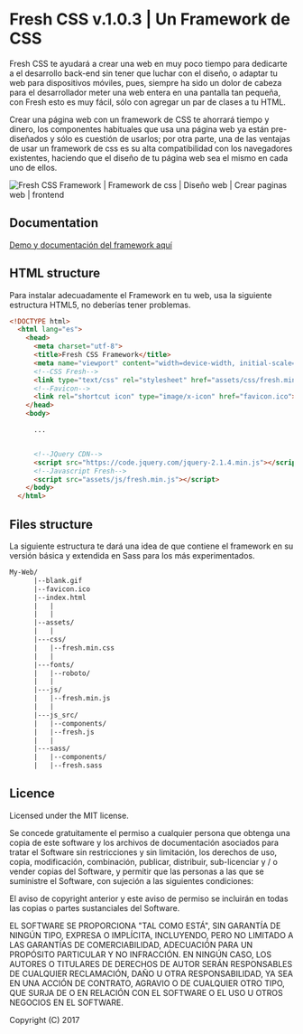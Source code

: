 # Fresh CSS v.1.0.3 | Un Framework de CSS

Fresh CSS te ayudará a crear una web en muy poco tiempo para dedicarte a el desarrollo back-end sin tener que luchar con el diseño, o adaptar tu web para dispositivos móviles, pues, siempre ha sido un dolor de cabeza para el desarrollador meter una web entera en una pantalla tan pequeña, con Fresh esto es muy fácil, sólo con agregar un par de clases a tu HTML.

Crear una página web con un framework de CSS te ahorrará tiempo y dinero, los componentes habituales que usa una página web ya están pre-diseñados y sólo es cuestión de usarlos; por otra parte, una de las ventajas de usar un framework de css es su alta compatibilidad con los navegadores existentes, haciendo que el diseño de tu página web sea el mismo en cada uno de ellos.

![Fresh CSS Framework | Framework de css | Diseño web | Crear paginas web | frontend](https://firebasestorage.googleapis.com/v0/b/freshcss-18a89.appspot.com/o/logo_facebook-d239da5414f41.png?alt=media&token=56ee89aa-223e-4ad7-83f2-3ecb37aace4a)

## Documentation

[Demo y documentación del framework aquí](https://cssfresh.com)

## HTML structure

Para instalar adecuadamente el Framework en tu web, usa la siguiente estructura HTML5, no deberías tener problemas.

```html
<!DOCTYPE html>
  <html lang="es">
    <head>
      <meta charset="utf-8">
      <title>Fresh CSS Framework</title>
      <meta name="viewport" content="width=device-width, initial-scale=1.0">
      <!--CSS Fresh-->
      <link type="text/css" rel="stylesheet" href="assets/css/fresh.min.css" media="screen, projection">
      <!--Favicon-->
      <link rel="shortcut icon" type="image/x-icon" href="favicon.ico">
    </head>
    <body>

      ...


      <!--JQuery CDN-->
      <script src="https://code.jquery.com/jquery-2.1.4.min.js"></script>
      <!--Javascript Fresh-->
      <script src="assets/js/fresh.min.js"></script>
    </body>
  </html>
```

## Files structure

La siguiente estructura te dará una idea de que contiene el framework en su versión básica y extendida en Sass para los más experimentados.

```html
My-Web/
      |--blank.gif
      |--favicon.ico
      |--index.html
      |   |
      |   |
      |--assets/
      |   |
      |---css/
      |   |--fresh.min.css
      |   |
      |---fonts/
      |   |--roboto/
      |   |
      |---js/
      |   |--fresh.min.js
      |   |
      |---js_src/
      |   |--components/
      |   |--fresh.js
      |   |
      |---sass/
      |   |--components/
      |   |--fresh.sass
```


## Licence
Licensed under the MIT license.

Se concede gratuitamente el permiso a cualquier persona que obtenga una copia de este software y los archivos de documentación asociados para tratar el Software sin restricciones y sin limitación, los derechos de uso, copia, modificación, combinación, publicar, distribuir, sub-licenciar y / o vender copias del Software, y permitir que las personas a las que se suministre el Software, con sujeción a las siguientes condiciones:

El aviso de copyright anterior y este aviso de permiso se incluirán en todas las copias o partes sustanciales del Software.

EL SOFTWARE SE PROPORCIONA "TAL COMO ESTÁ", SIN GARANTÍA DE NINGÚN TIPO, EXPRESA O IMPLÍCITA, INCLUYENDO, PERO NO LIMITADO A LAS GARANTÍAS DE COMERCIABILIDAD, ADECUACIÓN PARA UN PROPÓSITO PARTICULAR Y NO INFRACCIÓN. EN NINGÚN CASO, LOS AUTORES O TITULARES DE DERECHOS DE AUTOR SERÁN RESPONSABLES DE CUALQUIER RECLAMACIÓN, DAÑO U OTRA RESPONSABILIDAD, YA SEA EN UNA ACCIÓN DE CONTRATO, AGRAVIO O DE CUALQUIER OTRO TIPO, QUE SURJA DE O EN RELACIÓN CON EL SOFTWARE O EL USO U OTROS NEGOCIOS EN EL SOFTWARE.

Copyright (C) 2017
